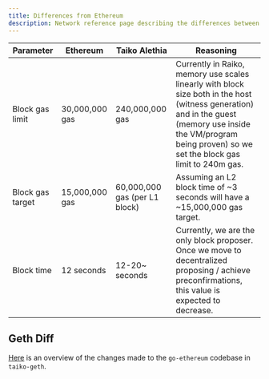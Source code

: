 ```yaml
---
title: Differences from Ethereum
description: Network reference page describing the differences between Taiko Alethia and Ethereum.
---
```


| Parameter        | Ethereum       | Taiko Alethia                 | Reasoning                                                                                                                                                                                                        |
| ---------------- | -------------- | ----------------------------- | ---------------------------------------------------------------------------------------------------------------------------------------------------------------------------------------------------------------- |
| Block gas limit  | 30,000,000 gas | 240,000,000 gas               | Currently in Raiko, memory use scales linearly with block size both in the host (witness generation) and in the guest (memory use inside the VM/program being proven) so we set the block gas limit to 240m gas. |
| Block gas target | 15,000,000 gas | 60,000,000 gas (per L1 block) | Assuming an L2 block time of ~3 seconds will have a ~15,000,000 gas target.                                                                                                                                      |
| Block time       | 12 seconds     | 12-20~ seconds                | Currently, we are the only block proposer. Once we move to decentralized proposing / achieve preconfirmations, this value is expected to decrease.                                                               |

## Geth Diff

[Here](https://geth.taiko.xyz/) is an overview of the changes made to the `go-ethereum` codebase in `taiko-geth`.
